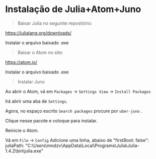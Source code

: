 # Instalação de Julia+Atom+Juno

>  Baixar Julia no seguinte repositório:

https://julialang.org/downloads/

Instalar o arquivo baixado .exe 



>  Baixar o Atom no site:

https://atom.io/

Instalar o arquivo baixado .exe



> Instalar Juno

Ao abrir o Atom, vá em `Packages` -> `Settings View` -> `Install Packages`

Irá abrir uma aba de `Settings`.

Agora, no espaço escrito `Search packages` procure por `uber-juno` .

Clique nesse pacote e coloque para instalar.

Reinicie o Atom.

Vá em `File` -> `Config`
Adicione uma linha, abaixo de "firstBoot: false":
juliaPath: "C:\\Users\\mndzv\\AppData\\Local\\Programs\\Julia\\Julia-1.4.2\\bin\\julia.exe"